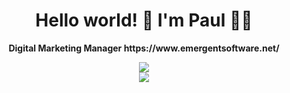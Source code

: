 <h1 align="center">Hello world! 👋 I'm Paul 👨‍💻</h1>
<p align="center"><strong>Digital Marketing Manager https://www.emergentsoftware.net/</strong></p>

<p align='center'>
  
  <a href="https://www.linkedin.com/in/paulbradish/">
    <img src="https://img.shields.io/badge/linkedin-%230077B5.svg?&style=for-the-badge&logo=linkedin&logoColor=white" />
  </a>
<br />
<a href="https://github.com/anuraghazra/github-readme-stats">
  <img align="center" src="https://github-readme-stats-git-masterrstaa-rickstaa.vercel.app/api?username=paulbradish" />
</a>

</p>
<!---
paulbradish/paulbradish is a ✨ special ✨ repository because its `README.md` (this file) appears on your GitHub profile.
You can click the Preview link to take a look at your changes.
--->
